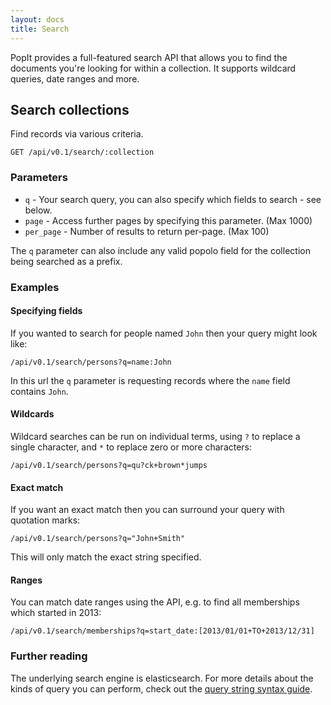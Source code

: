 ```yaml
---
layout: docs
title: Search
---
```


PopIt provides a full-featured search API that allows you to find the documents you're looking for within a collection. It supports wildcard queries, date ranges and more.

## Search collections

Find records via various criteria.

    GET /api/v0.1/search/:collection

### Parameters

- `q` - Your search query, you can also specify which fields to search - see below.
- `page` - Access further pages by specifying this parameter. (Max 1000)
- `per_page` - Number of results to return per-page. (Max 100)

The `q` parameter can also include any valid popolo field for the collection being searched as a prefix.

### Examples

#### Specifying fields

If you wanted to search for people named `John` then your query might look like:

    /api/v0.1/search/persons?q=name:John

In this url the `q` parameter is requesting records where the `name` field contains `John`.

#### Wildcards

Wildcard searches can be run on individual terms, using `?` to replace a single character, and `*` to replace zero or more characters:

    /api/v0.1/search/persons?q=qu?ck+brown*jumps

#### Exact match

If you want an exact match then you can surround your query with quotation marks:

    /api/v0.1/search/persons?q="John+Smith"

This will only match the exact string specified.

#### Ranges

You can match date ranges using the API, e.g. to find all memberships which started in 2013:

    /api/v0.1/search/memberships?q=start_date:[2013/01/01+TO+2013/12/31]

### Further reading

The underlying search engine is elasticsearch. For more details about the kinds of query you can perform, check out the [query string syntax guide](http://www.elasticsearch.org/guide/en/elasticsearch/reference/current/query-dsl-query-string-query.html#query-string-syntax).
